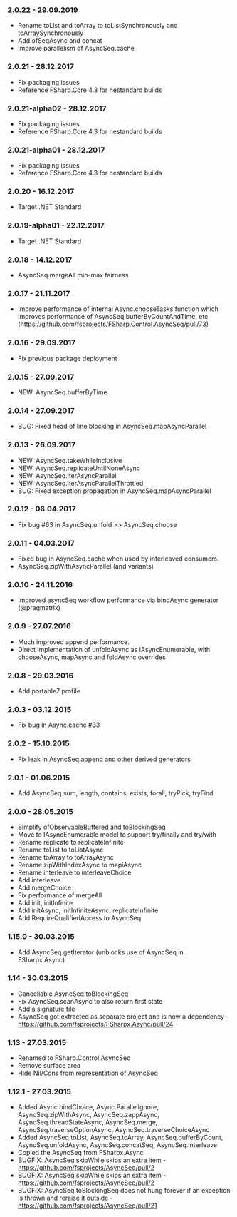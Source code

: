 ### 2.0.22 - 29.09.2019
* Rename toList and toArray to toListSynchronously and toArraySynchronously
* Add ofSeqAsync and concat
* Improve parallelism of AsyncSeq.cache

### 2.0.21 - 28.12.2017
* Fix packaging issues
* Reference FSharp.Core 4.3 for nestandard builds

### 2.0.21-alpha02 - 28.12.2017
* Fix packaging issues
* Reference FSharp.Core 4.3 for nestandard builds

### 2.0.21-alpha01 - 28.12.2017
* Fix packaging issues
* Reference FSharp.Core 4.3 for nestandard builds

### 2.0.20 - 16.12.2017
* Target .NET Standard

### 2.0.19-alpha01 - 22.12.2017
* Target .NET Standard

### 2.0.18 - 14.12.2017
* AsyncSeq.mergeAll min-max fairness

### 2.0.17 - 21.11.2017
* Improve performance of internal Async.chooseTasks function which improves performance of AsyncSeq.bufferByCountAndTime, etc (https://github.com/fsprojects/FSharp.Control.AsyncSeq/pull/73)

### 2.0.16 - 29.09.2017
* Fix previous package deployment

### 2.0.15 - 27.09.2017
* NEW: AsyncSeq.bufferByTime

### 2.0.14 - 27.09.2017
* BUG: Fixed head of line blocking in AsyncSeq.mapAsyncParallel

### 2.0.13 - 26.09.2017
* NEW: AsyncSeq.takeWhileInclusive
* NEW: AsyncSeq.replicateUntilNoneAsync
* NEW: AsyncSeq.iterAsyncParallel
* NEW: AsyncSeq.iterAsyncParallelThrottled
* BUG: Fixed exception propagation in AsyncSeq.mapAsyncParallel

### 2.0.12 - 06.04.2017
* Fix bug #63 in AsyncSeq.unfold >> AsyncSeq.choose

### 2.0.11 - 04.03.2017
* Fixed bug in AsyncSeq.cache when used by interleaved consumers.
* AsyncSeq.zipWithAsyncParallel (and variants)

### 2.0.10 - 24.11.2016
* Improved asyncSeq workflow performance via bindAsync generator (@pragmatrix)

### 2.0.9 - 27.07.2016
* Much improved append performance.
* Direct implementation of unfoldAsync as IAsyncEnumerable, with chooseAsync, mapAsync and foldAsync overrides

### 2.0.8 - 29.03.2016
* Add portable7 profile

### 2.0.3 - 03.12.2015
* Fix bug in Async.cache [#33](https://github.com/fsprojects/FSharp.Control.AsyncSeq/issues/33)

### 2.0.2 - 15.10.2015
* Fix leak in AsyncSeq.append and other derived generators

### 2.0.1 - 01.06.2015
* Add AsyncSeq.sum, length, contains, exists, forall, tryPick, tryFind

### 2.0.0 - 28.05.2015
* Simplify ofObservableBuffered and toBlockingSeq
* Move to IAsyncEnumerable model to support try/finally and try/with
* Rename replicate to replicateInfinite
* Rename toList to toListAsync
* Rename toArray to toArrayAsync
* Rename zipWithIndexAsync to mapiAsync
* Rename interleave to interleaveChoice
* Add interleave 
* Add mergeChoice 
* Fix performance of mergeAll 
* Add init, initInfinite
* Add initAsync, initInfiniteAsync, replicateInfinite
* Add RequireQualifiedAccess to AsyncSeq

### 1.15.0 - 30.03.2015
* Add AsyncSeq.getIterator (unblocks use of AsyncSeq in FSharpx.Async)

### 1.14 - 30.03.2015
* Cancellable AsyncSeq.toBlockingSeq
* Fix AsyncSeq.scanAsync to also return first state
* Add a signature file
* AsyncSeq got extracted as separate project and is now a dependency - https://github.com/fsprojects/FSharpx.Async/pull/24 

### 1.13 - 27.03.2015
* Renamed to FSharp.Control.AsyncSeq
* Remove surface area
* Hide Nil/Cons from representation of AsyncSeq 

### 1.12.1 - 27.03.2015
* Added Async.bindChoice, Async.ParallelIgnore, AsyncSeq.zipWithAsync, AsyncSeq.zappAsync, AsyncSeq.threadStateAsync, AsyncSeq.merge, AsyncSeq.traverseOptionAsync, AsyncSeq.traverseChoiceAsync
* Added AsyncSeq.toList, AsyncSeq.toArray, AsyncSeq.bufferByCount, AsyncSeq.unfoldAsync, AsyncSeq.concatSeq, AsyncSeq.interleave
* Copied the AsyncSeq from FSharpx.Async
* BUGFIX: AsyncSeq.skipWhile skips an extra item - https://github.com/fsprojects/AsyncSeq/pull/2
* BUGFIX: AsyncSeq.skipWhile skips an extra item - https://github.com/fsprojects/AsyncSeq/pull/2
* BUGFIX: AsyncSeq.toBlockingSeq does not hung forever if an exception is thrown and reraise it outside - https://github.com/fsprojects/AsyncSeq/pull/21
